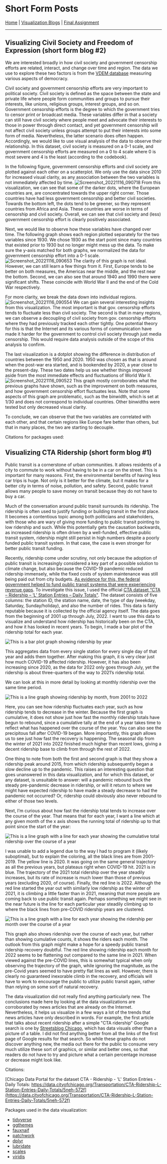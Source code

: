 # Short Form Posts
[Home](https://github.com/grntl/dataVisBlog/blob/a6217a8dae80b358d75b71554485020a7e35e4e7/README.md) | [Visualization Blogs](https://github.com/grntl/dataVisBlog/blob/05aa0aa680d6fafe407189b80aa74af30f474d7d/vizBlogs.md) | [Final Assignment](https://github.com/grntl/dataVisBlog/blob/9fd117a4d77a7aaa432f277695ff197ed8c54b8a/finalAssign.md)
***
## Visualizing Civil Society and Freedom of Expression (short form blog \#2)

We are interested broadly in how civil society and government censorship efforts are related, interact, and change over time and region. The data we use to explore these two factors is from the [VDEM database](https://www.v-dem.net/) measuring various aspects of democracy. 

Civil society and government censorship efforts are very important to political society. Civil society is defined as the space between the state and private life where people form communities and groups to pursue their interests, like unions, religious groups, interest groups, and so on. Government censorship efforts is the degree to which the government tries to censor print or broadcast media. These variables differ in that a society can still have civil society where people meet and advocate their interests to those in power through direct contact, and yet government censorship will not affect civil society unless groups attempt to put their interests into some form of media. Nevertheless, the latter scenario does often happen. Accordingly, we would like to use visual analysis of the data to observe their relationship. In this dataset, civil society is measured on a 0-1 scale, and government censorship efforts are measured on a 0 to 4 scale where 0 is most severe and 4 is the least (according to the codebook).

In the following figure, government censorship efforts and civil society are plotted against each other on a scatterplot. We only use the data since 2010 for increased visual clarity, as any association between the two variables is not immediately affected by time.
![Screenshot_20221116_090718](https://user-images.githubusercontent.com/114178136/202345988-d7affaf8-96af-42ab-b265-5890a19a00a7.png)
From this visualization, we can see that some of the darker dots, where the European countries are, are concentrated towards the upper right corner. Those countries have had less government censorship and better civil societies. Towards the bottom left, the dots tend to be greener, so they represent countries from Africa and Asia. These countries are worse in terms of censorship and civil society. Overall, we can see that civil society and (less) government censorship effort is clearly positively associated.

Next, we would like to observe how these variables have changed over time. The following graph shows each region plotted separately for the two variables since 1930. We chose 1930 as the start point since many countries that existed prior to 1930 but no longer might mess up the data. To make sure the y-axis matched for both graphs, we normalized the data for government censorship effort into a 0-1 scale. 
![Screenshot_20221116_090653](https://user-images.githubusercontent.com/114178136/202345998-838daa14-a603-48d9-a345-a2a258674139.png)
The clarity of this graph is not ideal. However, we can still learn a few things from it. First, Europe tends to be better on both measures, the Americas near the middle, and the rest near the bottom. Second, we can also see that around 1940 and 1990 there were significant shifts. These coincide with World War II and the end of the Cold War respectively. 

For more clarity, we break the data down into individual regions. 
![Screenshot_20221116_090554](https://user-images.githubusercontent.com/114178136/202346006-7699e457-10ea-4b7c-b7d2-8a7c2333fbfd.png)
We can gain several interesting insights from this visualization. The most important is that gov. censorship efforts tends to fluctuate less than civil society. The second is that in many regions, we can observe a decoupling of civil society from gov. censorship efforts where they had previously tracked each other tightly. One potential theory for this is that the Internet and its various forms of communication have made it harder for the government to control civil society through just media censorship. This would require data analysis outside of the scope of this analysis to confirm.

The last visualization is a dotplot showing the difference in distribution of countries between the 1950 and 2020. 1950 was chosen as that is around when the post-war era started, and is bookended by 2020, a year close to the present-day. These two dates help us see whether things improved aside from the most immediate effects and fluctuations of World War II.
![Screenshot_20221116_090522](https://user-images.githubusercontent.com/114178136/202346025-2a0330af-6d7f-463d-bb83-2a97e322b17e.png)
This graph mostly corroborates what the previous graphs have shown, such as the improvement on both measures, and how government censorship effort fluctuates less. Note that some aspects of this graph are problematic, such as the binwidth, which is set at 1/30 and does not correspond to individual countries. Other binwidths were tested but only decreased visual clarity.

To conclude, we can observe that the two variables are correlated with each other, and that certain regions like Europe fare better than others, but that in many places, the two are starting to decouple.

Citations for packages used:
[](shortform2Cites.pdf)

## Visualizing CTA Ridership (short form blog \#1)

Public transit is a cornerstone of urban communities. It allows residents of a city to commute to work without having to be in a car on the street. This is important for many reasons. First, the environmental benefits of having less car trips is huge. Not only is it better for the climate, but it makes for a better city in terms of noise, pollution, and safety. Second, public transit allows many people to save money on transit because they do not have to buy a car. 

Much of the conversation around public transit surrounds its ridership. The ridership is often used to justify funding or building transit in the first place. It becomes a contentious topic among both politicians and stakeholders, with those who are wary of giving more funding to public transit pointing to low ridership and such. While this potentially gets the causation backwards, as increased ridership is often driven by a well-funded, effective public transit system, ridership might still persist in high numbers despite a poorly funded public transit system. In that case, the case is even stronger for better public transit funding. 

Recently, ridership come under scrutiny, not only because the adoption of public transit is increasingly considered a key part of a possible solution to climate change, but also because the COVID-19 pandemic reduced ridership immensely, while the fixed costs of system maintenance was still being paid out from city budgets. [As evidence for this, the federal government helped to fund public transit systems that were experiencing revenue gaps](https://www.transit.dot.gov/coronavirus). 
To investigate this issue, I used the official [CTA dataset “CTA – Ridership – ‘L’ Station Entries – Daily Totals"](https://data.cityofchicago.org/Transportation/CTA-Ridership-L-Station-Entries-Daily-Totals/5neh-572f). The dataset consists of five columns: the station ID, the station name, date, the type of day (weekday, Saturday, Sunday/holiday), and also the number of rides. This data is fairly reputable because it is collected by the official agency itself. The data goes from the beginning of 2001 up through July, 2022. 
I want to use this data to visualize and understand how ridership has historically been on the CTA, and how it has looked in recent years. To begin, I made a bar plot of the ridership total for each year. 

![This is a bar plot graph showing ridership by year](https://user-images.githubusercontent.com/114178136/197940422-06c31da6-3350-478c-a079-215a0ace58a4.png)

This aggregates data from every single station for every single day of that year and adds them together. After making this graph, it is very clear just how much COVID-19 affected ridership. However, it has also been increasing since 2020, as the data for 2022 only goes through July, yet the ridership is about three-quarters of the way to 2021’s ridership total. 

We can look at this in more detail by looking at monthly ridership over the same time period. 

![This is a line graph showing ridership by month, from 2001 to 2022](https://user-images.githubusercontent.com/114178136/197941144-c198938f-0d8a-4186-9e1a-3aa6da187cd4.png)

Here, you can see how ridership fluctuates each year, such as how ridership tends to decrease in the winter. Because the first graph is cumulative, it does not show just how fast the monthly ridership totals have begun to rebound, since a cumulative tally at the end of a year takes time to reflect what has happened over the course of the year. You can also see the precipitous fall after COVID-19 began. More importantly, this graph allows us to see just how fast the recovery is happening. The seasonal dip from the winter of 2021 into 2022 finished much higher than recent lows, giving a decent ridership base to climb from through the rest of 2022. 

One thing to note from both the first and second graph is that they show a ridership peak around 2015, from which ridership subsequently began a slow decline up to the pandemic. This raises an interesting question that goes unanswered in this data visualization, and for which this dataset, or any dataset, is unsuitable to answer: will a pandemic rebound buck the steady pre-pandemic decrease in ridership, or will it return to where we might have expected ridership to have made a steady decrease to had the pandemic not occurred? Or, ridership could obviously also never rebound to either of those two levels. 

Next, I’m curious about how fast the ridership total tends to increase over the course of the year. That means that for each year, I want a line which at any given month of the x axis shows the running total of ridership up to that point since the start of the year:

![This is a line graph with a line for each year showing the cumulative total ridership over the course of a year](https://user-images.githubusercontent.com/114178136/197940555-cb73c1bf-10ab-4e57-8395-1b6fa40c10af.png)

I was unable to add a legend due to the way I had to program it (likely suboptimal), but to explain the coloring, all the black lines are from 2001-2019. The yellow line is 2020. It was going on the same general trajectory as all the previous years, but plateaus right when COVID-19 hit. 2021 is in blue. The trajectory of the 2021 total ridership over the year steadily increases, but its rate of increase is much lower than those of previous years (excluding 2020, of course). Finally, the red line is 2022. Although the red line started the year out with similarly low ridership as the winter of 2021, it is climbing a little faster than in 2021, meaning that more people are coming back to use public transit again. Perhaps something we might see in the near future is the line for each particular year steadily climbing up to where the black lines from pre-COVID ridership years are clustered.

![This is a line graph with a line for each year showing the ridership per month over the course of a year](https://user-images.githubusercontent.com/114178136/197940574-ece0f198-18a6-461e-bcb8-df7f9427e7c4.png)

This graph also shows ridership over the course of each year, but rather than showing cumulative counts, it shows the riders each month. The outlook from this graph might make a hope for a speedy public transit ridership recovery doubtful. The red line showing ridership each month for 2022 seems to be flattening out compared to the same line in 2021. When viewed against the pre-COVID lines, this is somewhat typical when only observing the trajectory of the graph, while ignoring the magnitude, as the pre-Covid years seemed to have pretty flat lines as well. However, there is clearly no guaranteed inexorable climb in the recovery, and officials will have to work to encourage the public to utilize public transit again, rather than relying on some sort of natural recovery.

The data visualization did not really find anything particularly new. The conclusions made here by looking at the data visualizations are corroborated by news articles that are already on the Internet. Nevertheless, it helps us visualize in a few ways a lot of the trends that news articles have only described in words. For example, the first article that talks about recent ridership after a simple "CTA ridership” Google search is one by [Streetsblog Chicago](https://chi.streetsblog.org/2022/09/26/some-good-news-about-cta-for-a-change-ridership-has-reached-a-new-pandemic-era-record/), which has data visuals other than a picture of a table. I did not find anything better from all the links of the first page of Google results for that search. So while these graphs do not discover anything new, the media out there for the public to consume very much utilize these sort of graphics, or similar and better ones, so that readers do not have to try and picture what a certain percentage increase or decrease might look like.

Citations:

[Chicago Data Portal for the dataset CTA - Ridership - 'L' Station Entries - Daily Totals: https://data.cityofchicago.org/Transportation/CTA-Ridership-L-Station-Entries-Daily-Totals/5neh-572f](https://data.cityofchicago.org/Transportation/CTA-Ridership-L-Station-Entries-Daily-Totals/5neh-572f)

Packages used in the data visualization:
- [tidyverse](https://www.tidyverse.org/)
- [ggthemes](https://yutannihilation.github.io/allYourFigureAreBelongToUs/ggthemes/)
- [fauxnaif](https://cran.r-project.org/web/packages/fauxnaif/index.html)
- [patchwork](https://cran.r-project.org/web/packages/fauxnaif/index.html)
- [dplyr](https://dplyr.tidyverse.org/)
- [lubridate](https://lubridate.tidyverse.org/)
- [scales](https://scales.r-lib.org/)
- [viridis](https://cran.r-project.org/web/packages/viridis/vignettes/intro-to-viridis.html)
